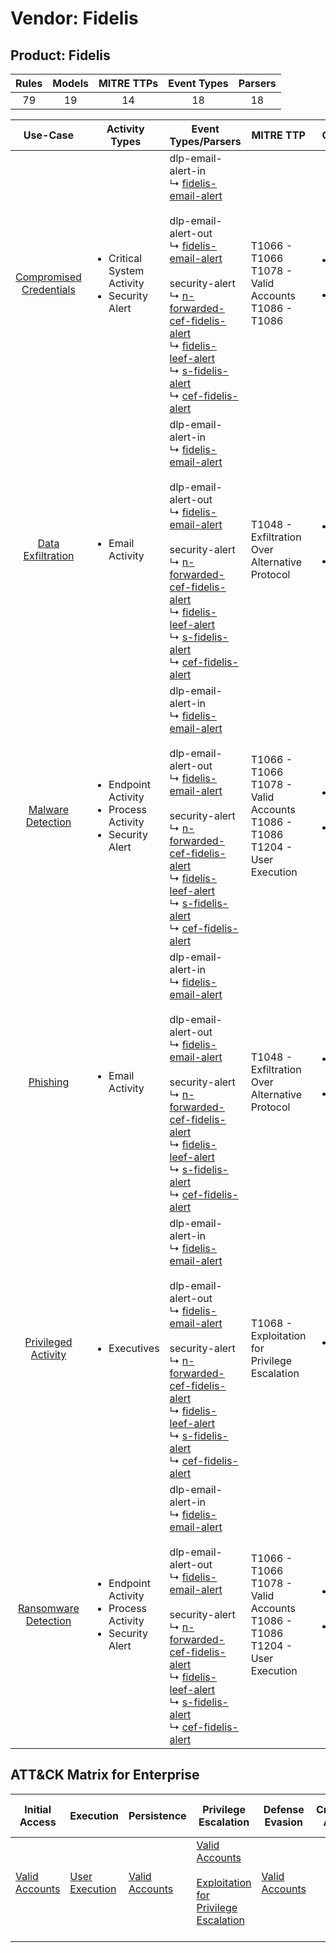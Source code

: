 Vendor: Fidelis
===============
Product: Fidelis
----------------
| Rules | Models | MITRE TTPs | Event Types | Parsers |
|:-----:|:------:|:----------:|:-----------:|:-------:|
|  79   |   19   |     14     |     18      |   18    |

|                                 Use-Case                                  | Activity Types                                                                      | Event Types/Parsers                                                                                                                                                                                                                                                                                                                                                                                                                                                                                                                                            | MITRE TTP                                                                              | Content                                              |
|:-------------------------------------------------------------------------:| ----------------------------------------------------------------------------------- | -------------------------------------------------------------------------------------------------------------------------------------------------------------------------------------------------------------------------------------------------------------------------------------------------------------------------------------------------------------------------------------------------------------------------------------------------------------------------------------------------------------------------------------------------------------- | -------------------------------------------------------------------------------------- | ---------------------------------------------------- |
| [Compromised Credentials](../UseCases/usecase_compromised_credentials.md) | <ul><li>Critical System Activity</li><li>Security Alert</li></ul>                   |  dlp-email-alert-in<br> ↳ [fidelis-email-alert](../Parsers/parserContent_fidelis-email-alert.md)<br><br> dlp-email-alert-out<br> ↳ [fidelis-email-alert](../Parsers/parserContent_fidelis-email-alert.md)<br><br> security-alert<br> ↳ [n-forwarded-cef-fidelis-alert](../Parsers/parserContent_n-forwarded-cef-fidelis-alert.md)<br> ↳ [fidelis-leef-alert](../Parsers/parserContent_fidelis-leef-alert.md)<br> ↳ [s-fidelis-alert](../Parsers/parserContent_s-fidelis-alert.md)<br> ↳ [cef-fidelis-alert](../Parsers/parserContent_cef-fidelis-alert.md)<br> | T1066 - T1066<br>T1078 - Valid Accounts<br>T1086 - T1086<br>                           | <ul><li>18 Rules</li></ul><ul><li>4 Models</li></ul> |
|       [Data Exfiltration](../UseCases/usecase_data_exfiltration.md)       | <ul><li>Email Activity</li></ul>                                                    |  dlp-email-alert-in<br> ↳ [fidelis-email-alert](../Parsers/parserContent_fidelis-email-alert.md)<br><br> dlp-email-alert-out<br> ↳ [fidelis-email-alert](../Parsers/parserContent_fidelis-email-alert.md)<br><br> security-alert<br> ↳ [n-forwarded-cef-fidelis-alert](../Parsers/parserContent_n-forwarded-cef-fidelis-alert.md)<br> ↳ [fidelis-leef-alert](../Parsers/parserContent_fidelis-leef-alert.md)<br> ↳ [s-fidelis-alert](../Parsers/parserContent_s-fidelis-alert.md)<br> ↳ [cef-fidelis-alert](../Parsers/parserContent_cef-fidelis-alert.md)<br> | T1048 - Exfiltration Over Alternative Protocol<br>                                     | <ul><li>33 Rules</li></ul><ul><li>7 Models</li></ul> |
|       [Malware Detection](../UseCases/usecase_malware_detection.md)       | <ul><li>Endpoint Activity</li><li>Process Activity</li><li>Security Alert</li></ul> |  dlp-email-alert-in<br> ↳ [fidelis-email-alert](../Parsers/parserContent_fidelis-email-alert.md)<br><br> dlp-email-alert-out<br> ↳ [fidelis-email-alert](../Parsers/parserContent_fidelis-email-alert.md)<br><br> security-alert<br> ↳ [n-forwarded-cef-fidelis-alert](../Parsers/parserContent_n-forwarded-cef-fidelis-alert.md)<br> ↳ [fidelis-leef-alert](../Parsers/parserContent_fidelis-leef-alert.md)<br> ↳ [s-fidelis-alert](../Parsers/parserContent_s-fidelis-alert.md)<br> ↳ [cef-fidelis-alert](../Parsers/parserContent_cef-fidelis-alert.md)<br> | T1066 - T1066<br>T1078 - Valid Accounts<br>T1086 - T1086<br>T1204 - User Execution<br> | <ul><li>10 Rules</li></ul><ul><li>3 Models</li></ul> |
|                [Phishing](../UseCases/usecase_phishing.md)                | <ul><li>Email Activity</li></ul>                                                    |  dlp-email-alert-in<br> ↳ [fidelis-email-alert](../Parsers/parserContent_fidelis-email-alert.md)<br><br> dlp-email-alert-out<br> ↳ [fidelis-email-alert](../Parsers/parserContent_fidelis-email-alert.md)<br><br> security-alert<br> ↳ [n-forwarded-cef-fidelis-alert](../Parsers/parserContent_n-forwarded-cef-fidelis-alert.md)<br> ↳ [fidelis-leef-alert](../Parsers/parserContent_fidelis-leef-alert.md)<br> ↳ [s-fidelis-alert](../Parsers/parserContent_s-fidelis-alert.md)<br> ↳ [cef-fidelis-alert](../Parsers/parserContent_cef-fidelis-alert.md)<br> | T1048 - Exfiltration Over Alternative Protocol<br>                                     | <ul><li>7 Rules</li></ul><ul><li>2 Models</li></ul>  |
|     [Privileged Activity](../UseCases/usecase_privileged_activity.md)     | <ul><li>Executives</li></ul>                                                        |  dlp-email-alert-in<br> ↳ [fidelis-email-alert](../Parsers/parserContent_fidelis-email-alert.md)<br><br> dlp-email-alert-out<br> ↳ [fidelis-email-alert](../Parsers/parserContent_fidelis-email-alert.md)<br><br> security-alert<br> ↳ [n-forwarded-cef-fidelis-alert](../Parsers/parserContent_n-forwarded-cef-fidelis-alert.md)<br> ↳ [fidelis-leef-alert](../Parsers/parserContent_fidelis-leef-alert.md)<br> ↳ [s-fidelis-alert](../Parsers/parserContent_s-fidelis-alert.md)<br> ↳ [cef-fidelis-alert](../Parsers/parserContent_cef-fidelis-alert.md)<br> | T1068 - Exploitation for Privilege Escalation<br>                                      | <ul><li>1 Rules</li></ul>                            |
|    [Ransomware Detection](../UseCases/usecase_ransomware_detection.md)    | <ul><li>Endpoint Activity</li><li>Process Activity</li><li>Security Alert</li></ul> |  dlp-email-alert-in<br> ↳ [fidelis-email-alert](../Parsers/parserContent_fidelis-email-alert.md)<br><br> dlp-email-alert-out<br> ↳ [fidelis-email-alert](../Parsers/parserContent_fidelis-email-alert.md)<br><br> security-alert<br> ↳ [n-forwarded-cef-fidelis-alert](../Parsers/parserContent_n-forwarded-cef-fidelis-alert.md)<br> ↳ [fidelis-leef-alert](../Parsers/parserContent_fidelis-leef-alert.md)<br> ↳ [s-fidelis-alert](../Parsers/parserContent_s-fidelis-alert.md)<br> ↳ [cef-fidelis-alert](../Parsers/parserContent_cef-fidelis-alert.md)<br> | T1066 - T1066<br>T1078 - Valid Accounts<br>T1086 - T1086<br>T1204 - User Execution<br> | <ul><li>10 Rules</li></ul><ul><li>3 Models</li></ul> |

ATT&CK Matrix for Enterprise
----------------------------
| Initial Access                                                      | Execution                                                           | Persistence                                                         | Privilege Escalation                                                                                                                                          | Defense Evasion                                                     | Credential Access | Discovery | Lateral Movement | Collection | Command and Control | Exfiltration                                                                                | Impact |
| ------------------------------------------------------------------- | ------------------------------------------------------------------- | ------------------------------------------------------------------- | ------------------------------------------------------------------------------------------------------------------------------------------------------------- | ------------------------------------------------------------------- | ----------------- | --------- | ---------------- | ---------- | ------------------- | ------------------------------------------------------------------------------------------- | ------ |
| [Valid Accounts](https://attack.mitre.org/techniques/T1078)<br><br> | [User Execution](https://attack.mitre.org/techniques/T1204)<br><br> | [Valid Accounts](https://attack.mitre.org/techniques/T1078)<br><br> | [Valid Accounts](https://attack.mitre.org/techniques/T1078)<br><br>[Exploitation for Privilege Escalation](https://attack.mitre.org/techniques/T1068)<br><br> | [Valid Accounts](https://attack.mitre.org/techniques/T1078)<br><br> |                   |           |                  |            |                     | [Exfiltration Over Alternative Protocol](https://attack.mitre.org/techniques/T1048)<br><br> |        |